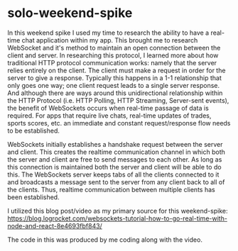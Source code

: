 # solo-weekend-spike

In this weekend spike I used my time to research the ability to have a real-time chat application within my app. This brought me to research WebSocket and it's method to maintain an open connection between the client and server. In researching this protocol, I learned more about how traditional HTTP protocol communication works: namely that the server relies entirely on the client. The client must make a request in order for the server to give a response. Typically this happens in a 1-1 relationship that only goes one way; one client request leads to a single server response. And although there are ways around this unidirectional relationship within the HTTP Protocol (i.e. HTTP Polling, HTTP Streaming, Server-sent events), the benefit of WebSockets occurs when real-time passage of data is required. For apps that require live chats, real-time updates of trades, sports scores, etc. an immediate and constant request/response flow needs to be established. 

WebSockets initially establishes a handshake request between the server and client. This creates the realtime communication channel in which both the server and client are free to send messages to each other. As long as this connection is maintained both the server and client will be able to do this. The WebSockets server keeps tabs of all the clients connected to it and broadcasts a message sent to the server from any client back to all of the clients. Thus, realtime communication between multiple clients has been established.

I utilized this blog post/video as my primary source for this weekend-spike: https://blog.logrocket.com/websockets-tutorial-how-to-go-real-time-with-node-and-react-8e4693fbf843/

The code in this was produced by me coding along with the video.
